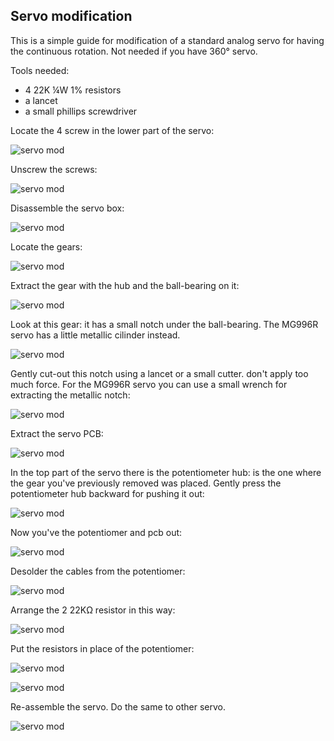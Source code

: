 ## Servo modification

This is a simple guide for modification of a standard analog servo for having the continuous rotation. Not needed if you have 360° servo.

Tools needed:

- 4 22K ¼W 1% resistors
- a lancet
- a small phillips screwdriver

Locate the 4 screw in the lower part of the servo:  

![servo mod](../media/instructions/servo_mod/servo_mod_001.jpg)

Unscrew the screws:

![servo mod](../media/instructions/servo_mod/servo_mod_002.jpg)

Disassemble the servo box:

![servo mod](../media/instructions/servo_mod/servo_mod_003.jpg)

Locate the gears:

![servo mod](../media/instructions/servo_mod/servo_mod_004.jpg)

Extract the gear with the hub and the ball-bearing on it:

![servo mod](../media/instructions/servo_mod/servo_mod_005.jpg)

Look at this gear: it has a small notch under the ball-bearing. The MG996R servo has a little metallic cilinder instead.

![servo mod](../media/instructions/servo_mod/servo_mod_006.jpg)

Gently cut-out this notch using a lancet or a small cutter. don't apply too much force. For the MG996R servo you can use a small wrench for extracting the metallic notch:

![servo mod](../media/instructions/servo_mod/servo_mod_007.jpg)

Extract the servo PCB:

![servo mod](../media/instructions/servo_mod/servo_mod_008.jpg)

In the top part of the servo there is the potentiometer hub: is the one where the gear you've previously removed was placed. Gently press the potentiometer hub backward for pushing it out:

![servo mod](../media/instructions/servo_mod/servo_mod_009.jpg)

Now you've the potentiomer and pcb out:

![servo mod](../media/instructions/servo_mod/servo_mod_0010.jpg)

Desolder the cables from the potentiomer:

![servo mod](../media/instructions/servo_mod/servo_mod_0011.jpg)

Arrange the 2 22KΩ resistor in this way:

![servo mod](../media/instructions/servo_mod/servo_mod_0012.jpg)

Put the resistors in place of the potentiomer:

![servo mod](../media/instructions/servo_mod/servo_mod_0013.jpg)

![servo mod](../media/instructions/servo_mod/servo_mod_0014.jpg)

Re-assemble the servo. Do the same to other servo.


![servo mod](../media/instructions/servo_mod/servo_mod_0015.jpg)



